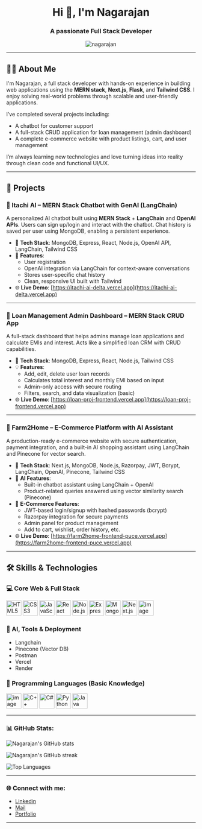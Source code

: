 <h1 align="center">Hi 👋, I'm Nagarajan</h1>
<h3 align="center">A passionate Full Stack Developer</h3>

<p align="center">
  <img src="https://komarev.com/ghpvc/?username=nagarajan&label=Profile%20views&color=0e75b6&style=flat" alt="nagarajan" />
</p>

---

## 👨‍💻 About Me

I'm Nagarajan, a full stack developer with hands-on experience in building web applications using the **MERN stack**, **Next.js**, **Flask**, and **Tailwind CSS**. I enjoy solving real-world problems through scalable and user-friendly applications.

I’ve completed several projects including:

- A chatbot for customer support
- A full-stack CRUD application for loan management (admin dashboard)
- A complete e-commerce website with product listings, cart, and user management

I’m always learning new technologies and love turning ideas into reality through clean code and functional UI/UX.

---
## 🚀 Projects

### 🧠 Itachi AI – MERN Stack Chatbot with GenAI (LangChain)
A personalized AI chatbot built using **MERN Stack** + **LangChain** and **OpenAI APIs**. Users can sign up/login and interact with the chatbot. Chat history is saved per user using MongoDB, enabling a persistent experience.

- 🔧 **Tech Stack**: MongoDB, Express, React, Node.js, OpenAI API, LangChain, Tailwind CSS  
- 🔐 **Features**:
  - User registration
  - OpenAI integration via LangChain for context-aware conversations
  - Stores user-specific chat history
  - Clean, responsive UI built with Tailwind
- 🌐 **Live Demo**: [https://itachi-ai-delta.vercel.app](https://itachi-ai-delta.vercel.app)

---

### 💼 Loan Management Admin Dashboard – MERN Stack CRUD App
A full-stack dashboard that helps admins manage loan applications and calculate EMIs and interest. Acts like a simplified loan CRM with CRUD capabilities.

- 🔧 **Tech Stack**: MongoDB, Express, React, Node.js, Tailwind CSS  
- 💡 **Features**:
  - Add, edit, delete user loan records
  - Calculates total interest and monthly EMI based on input
  - Admin-only access with secure routing
  - Filters, search, and data visualization (basic)
- 🌐 **Live Demo**: [https://loan-proj-frontend.vercel.app](https://loan-proj-frontend.vercel.app) 

---

### 🛒 Farm2Home – E-Commerce Platform with AI Assistant
A production-ready e-commerce website with secure authentication, payment integration, and a built-in AI shopping assistant using LangChain and Pinecone for vector search.

- 🔧 **Tech Stack**: Next.js, MongoDB, Node.js, Razorpay, JWT, Bcrypt, LangChain, OpenAI, Pinecone, Tailwind CSS  
- 🤖 **AI Features**:
  - Built-in chatbot assistant using LangChain + OpenAI
  - Product-related queries answered using vector similarity search (Pinecone)
- 💸 **E-Commerce Features**:
  - JWT-based login/signup with hashed passwords (bcrypt)
  - Razorpay integration for secure payments
  - Admin panel for product management
  - Add to cart, wishlist, order history, etc.
- 🌐 **Live Demo**:
[https://farm2home-frontend-puce.vercel.app](https://farm2home-frontend-puce.vercel.app)

---

## 🛠️ Skills & Technologies

### 💻 Core Web & Full Stack
<p align="left">
  <img src="https://cdn.jsdelivr.net/gh/devicons/devicon/icons/html5/html5-original.svg" alt="HTML5" width="40" height="40"/>
  <img src="https://cdn.jsdelivr.net/gh/devicons/devicon/icons/css3/css3-original.svg" alt="CSS3" width="40" height="40"/>
  <img src="https://www.svgrepo.com/show/349419/javascript.svg" alt="JavaScript" width="40" height="40"/>
  <img src="https://cdn.jsdelivr.net/gh/devicons/devicon/icons/react/react-original.svg" alt="React" width="40" height="40"/>
  <img src="https://github.com/user-attachments/assets/bf76337e-2421-4231-84f2-d18c418f3459" alt="Node.js" width="40" height="40"/>
  <img src="https://cdn.jsdelivr.net/gh/devicons/devicon/icons/express/express-original.svg" alt="Express.js" width="40" height="40"/>
  <img src="https://cdn.jsdelivr.net/gh/devicons/devicon/icons/mongodb/mongodb-original.svg" alt="MongoDB" width="40" height="40"/>
  <img src="https://cdn.jsdelivr.net/gh/devicons/devicon/icons/nextjs/nextjs-original.svg" alt="Next.js" width="40" height="40"/>
  <img width="40" height="40" alt="image" src="https://github.com/user-attachments/assets/c80a0c2c-f530-4cc4-8361-dbf4540606b5" />
</p>


### 🤖 AI, Tools & Deployment
  - Langchain
  - Pinecone (Vector DB)
  - Postman
  - Vercel
  - Render

### 🧠 Programming Languages (Basic Knowledge)
<p align="left">
  <img width="40" height="40" alt="image" src="https://github.com/user-attachments/assets/8d76c00e-2134-4b75-beae-64d4402b4a1f" />
  <img src="https://cdn.jsdelivr.net/gh/devicons/devicon/icons/cplusplus/cplusplus-original.svg" alt="C++" width="40" height="40"/>
  <img src="https://cdn.jsdelivr.net/gh/devicons/devicon/icons/csharp/csharp-original.svg" alt="C#" width="40" height="40"/>
  <img src="https://cdn.jsdelivr.net/gh/devicons/devicon/icons/python/python-original.svg" alt="Python" width="40" height="40"/>
  <img src="https://cdn.jsdelivr.net/gh/devicons/devicon/icons/java/java-original.svg" alt="Java" width="40" height="40"/>
</p>


---

### 📊 GitHub Stats:
<p align="left">
  <img src="https://github-readme-stats.vercel.app/api?username=nagarajanvijay69&show_icons=true&theme=tokyonight" alt="Nagarajan's GitHub stats" />
</p>
<p align="left">
  <img src="https://streak-stats.demolab.com?user=nagarajanvijay69&theme=tokyonight" alt="Nagarajan's GitHub streak" />
</p>
<p align="left">
  <img src="https://github-readme-stats.vercel.app/api/top-langs/?username=nagarajanvijay69&layout=compact&theme=tokyonight" alt="Top Languages" />
</p>

---

### 🌐 Connect with me:
  - <a href="https://www.linkedin.com/in/nagarajan-dev?utm_source=share&utm_campaign=share_via&utm_content=profile&utm_medium=android_app" target="_blank"> Linkedin </a>
  - <a href="mailto:nagarajanvijay69@gmail.com"> Mail</a>
  - <a href="https://portfolio-tan-eight-21.vercel.app" target="_blank"> Portfolio </a>
  
---
